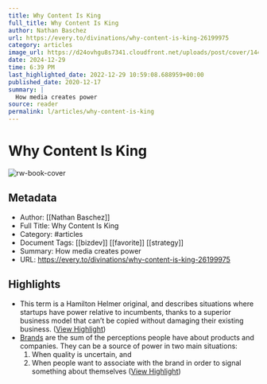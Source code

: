```yaml
---
title: Why Content Is King
full_title: Why Content Is King
author: Nathan Baschez
url: https://every.to/divinations/why-content-is-king-26199975
category: articles
image_url: https://d24ovhgu8s7341.cloudfront.net/uploads/post/cover/1449/Twitter_post_-_3-5.png
date: 2024-12-29
time: 6:39 PM
last_highlighted_date: 2022-12-29 10:59:08.688959+00:00
published_date: 2020-12-17
summary: |
  How media creates power
source: reader
permalink: l/articles/why-content-is-king
---
```

# Why Content Is King

![rw-book-cover](https://d24ovhgu8s7341.cloudfront.net/uploads/post/cover/1449/Twitter_post_-_3-5.png)

## Metadata
- Author: [[Nathan Baschez]]
- Full Title: Why Content Is King
- Category: #articles
- Document Tags: [[bizdev]] [[favorite]] [[strategy]] 
- Summary: How media creates power
- URL: https://every.to/divinations/why-content-is-king-26199975

## Highlights
- This term is a Hamilton Helmer original, and describes situations where startups have power relative to incumbents, thanks to a superior business model that can’t be copied without damaging their existing business. ([View Highlight](https://read.readwise.io/read/01gnerdcdt8yckf7r4x4jnfadh))
- [Brands](https://every.to/c/branding) are the sum of the perceptions people have about products and companies. They can be a source of power in two main situations:
  1. When quality is uncertain, and
  2. When people want to associate with the brand in order to signal something about themselves ([View Highlight](https://read.readwise.io/read/01gnerja340avjq75gpam43sjd))


